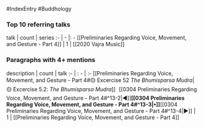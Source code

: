 #IndexEntry #Buddhology

### Top 10 referring talks
talk | count | series
:- | - |: -
[[Preliminaries Regarding Voice, Movement, and Gesture - Part 4]] | 1 | [[2020 Vajra Music]]

### Paragraphs with 4+ mentions
description | count | talk
:- | : - | :-
[[Preliminaries Regarding Voice, Movement, and Gesture - Part 4#🟡 Excercise 52 _The Bhumisparsa Mudra_\|🟡 Excercise 5.2: _The Bhumisparsa Mudra_]] &nbsp;&nbsp;[[0304 Preliminaries Regarding Voice, Movement, and Gesture - Part 4#^13-2\|◀]]**[[0304 Preliminaries Regarding Voice, Movement, and Gesture - Part 4#^13-3\|•]]**[[0304 Preliminaries Regarding Voice, Movement, and Gesture - Part 4#^13-4\|▶]] | 1 | [[Preliminaries Regarding Voice, Movement, and Gesture - Part 4]]

